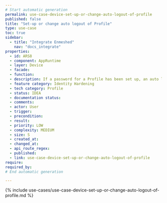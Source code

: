 ```yaml
---
# Start automatic generation
permalink: use-case-device-set-up-or-change-auto-logout-of-profile
published: false
title: "Set-up or change auto logout of Profile"
type: use-case
toc: true
sidebar:
  - title: "Integrate Enmeshed"
    nav: "docs_integrate"
properties:
  - id: ARS8
  - component: AppRuntime
  - layer: Device
  - facade:
  - function:
  - description: If a password for a Profile has been set up, an auto logout can be enabled.
  - feature category: Identity Hardening
  - tech category: Profile
  - status: IDEA
  - documentation status:
  - comments:
  - actor: User
  - trigger:
  - precondition:
  - result:
  - priority: LOW
  - complexity: MEDIUM
  - size: S
  - created_at:
  - changed_at:
  - api_route_regex:
  - published:
  - link: use-case-device-set-up-or-change-auto-logout-of-profile
require:
required_by:
# End automatic generation

---
```


{% include use-cases/use-case-device-set-up-or-change-auto-logout-of-profile.md %}
